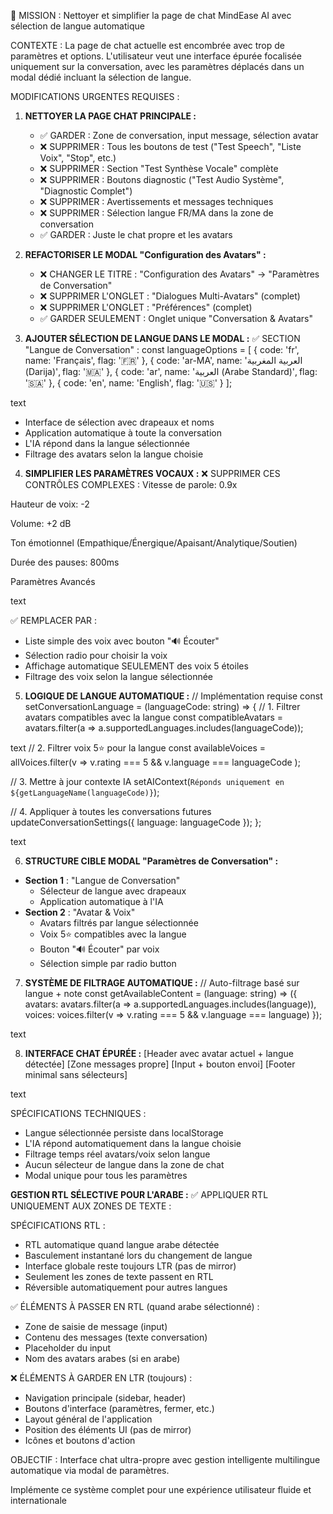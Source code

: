 🧹 MISSION : Nettoyer et simplifier la page de chat MindEase AI avec sélection de langue automatique

CONTEXTE : La page de chat actuelle est encombrée avec trop de paramètres et options. L'utilisateur veut une interface épurée focalisée uniquement sur la conversation, avec les paramètres déplacés dans un modal dédié incluant la sélection de langue.

MODIFICATIONS URGENTES REQUISES :

1. **NETTOYER LA PAGE CHAT PRINCIPALE :**
   - ✅ GARDER : Zone de conversation, input message, sélection avatar
   - ❌ SUPPRIMER : Tous les boutons de test ("Test Speech", "Liste Voix", "Stop", etc.)
   - ❌ SUPPRIMER : Section "Test Synthèse Vocale" complète
   - ❌ SUPPRIMER : Boutons diagnostic ("Test Audio Système", "Diagnostic Complet")
   - ❌ SUPPRIMER : Avertissements et messages techniques
   - ❌ SUPPRIMER : Sélection langue FR/MA dans la zone de conversation
   - ✅ GARDER : Juste le chat propre et les avatars

2. **REFACTORISER LE MODAL "Configuration des Avatars" :**
   - ❌ CHANGER LE TITRE : "Configuration des Avatars" → "Paramètres de Conversation"
   - ❌ SUPPRIMER L'ONGLET : "Dialogues Multi-Avatars" (complet)
   - ❌ SUPPRIMER L'ONGLET : "Préférences" (complet)
   - ✅ GARDER SEULEMENT : Onglet unique "Conversation & Avatars"

3. **AJOUTER SÉLECTION DE LANGUE DANS LE MODAL :**
   ✅ SECTION "Langue de Conversation" :
const languageOptions = [
{ code: 'fr', name: 'Français', flag: '🇫🇷' },
{ code: 'ar-MA', name: 'العربية المغربية (Darija)', flag: '🇲🇦' },
{ code: 'ar', name: 'العربية (Arabe Standard)', flag: '🇸🇦' },
{ code: 'en', name: 'English', flag: '🇺🇸' }
];

text

- Interface de sélection avec drapeaux et noms
- Application automatique à toute la conversation
- L'IA répond dans la langue sélectionnée
- Filtrage des avatars selon la langue choisie

4. **SIMPLIFIER LES PARAMÈTRES VOCAUX :**
❌ SUPPRIMER CES CONTRÔLES COMPLEXES :
Vitesse de parole: 0.9x

Hauteur de voix: -2

Volume: +2 dB

Ton émotionnel (Empathique/Énergique/Apaisant/Analytique/Soutien)

Durée des pauses: 800ms

Paramètres Avancés

text

✅ REMPLACER PAR :
- Liste simple des voix avec bouton "🔊 Écouter"
- Sélection radio pour choisir la voix
- Affichage automatique SEULEMENT des voix 5 étoiles
- Filtrage des voix selon la langue sélectionnée

5. **LOGIQUE DE LANGUE AUTOMATIQUE :**
// Implémentation requise
const setConversationLanguage = (languageCode: string) => {
// 1. Filtrer avatars compatibles avec la langue
const compatibleAvatars = avatars.filter(a => a.supportedLanguages.includes(languageCode));

text
 // 2. Filtrer voix 5⭐ pour la langue
 const availableVoices = allVoices.filter(v => 
   v.rating === 5 && v.language === languageCode
 );
 
 // 3. Mettre à jour contexte IA
 setAIContext(`Réponds uniquement en ${getLanguageName(languageCode)}`);
 
 // 4. Appliquer à toutes les conversations futures
 updateConversationSettings({ language: languageCode });
};

text

6. **STRUCTURE CIBLE MODAL "Paramètres de Conversation" :**
- **Section 1** : "Langue de Conversation"
  - Sélecteur de langue avec drapeaux
  - Application automatique à l'IA
- **Section 2** : "Avatar & Voix"
  - Avatars filtrés par langue sélectionnée
  - Voix 5⭐ compatibles avec la langue
  - Bouton "🔊 Écouter" par voix
  - Sélection simple par radio button

7. **SYSTÈME DE FILTRAGE AUTOMATIQUE :**
// Auto-filtrage basé sur langue + note
const getAvailableContent = (language: string) => ({
avatars: avatars.filter(a => a.supportedLanguages.includes(language)),
voices: voices.filter(v => v.rating === 5 && v.language === language)
});

text

8. **INTERFACE CHAT ÉPURÉE :**
[Header avec avatar actuel + langue détectée]
[Zone messages propre]
[Input + bouton envoi]
[Footer minimal sans sélecteurs]

text

SPÉCIFICATIONS TECHNIQUES :
- Langue sélectionnée persiste dans localStorage
- L'IA répond automatiquement dans la langue choisie
- Filtrage temps réel avatars/voix selon langue
- Aucun sélecteur de langue dans la zone de chat
- Modal unique pour tous les paramètres


**GESTION RTL SÉLECTIVE POUR L'ARABE :**
   ✅ APPLIQUER RTL UNIQUEMENT AUX ZONES DE TEXTE :

SPÉCIFICATIONS RTL :
- RTL automatique quand langue arabe détectée
- Basculement instantané lors du changement de langue
- Interface globale reste toujours LTR (pas de mirror)
- Seulement les zones de texte passent en RTL
- Réversible automatiquement pour autres langues

✅ ÉLÉMENTS À PASSER EN RTL (quand arabe sélectionné) :
- Zone de saisie de message (input)
- Contenu des messages (texte conversation)
- Placeholder du input
- Nom des avatars arabes (si en arabe)

❌ ÉLÉMENTS À GARDER EN LTR (toujours) :
- Navigation principale (sidebar, header)
- Boutons d'interface (paramètres, fermer, etc.)
- Layout général de l'application
- Position des éléments UI (pas de mirror)
- Icônes et boutons d'action

OBJECTIF : Interface chat ultra-propre avec gestion intelligente multilingue automatique via modal de paramètres.

Implémente ce système complet pour une expérience utilisateur fluide et internationale